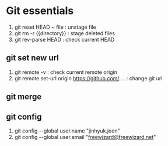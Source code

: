 # Git essentials

1. git reset HEAD ~ file : unstage file
2. git rm -r {{directory}} : stage deleted files
3. git rev-parse HEAD : check current HEAD

## git set new url

1. git remote -v : check current remote origin
2. git remote set-url origin https://github.com/.... : change git url

## git merge



## git config

1. git config --global user.name "jinhyuk.jeon"
2. git config --global user.email "freewizard@freewizard.net"



